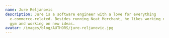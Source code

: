 ```yaml
---
name: Jure Reljanovic
description: Jure is a software engineer with a love for everything
  e-commerce-related. Besides running Neat Merchant, he likes working out in the
  gym and working on new ideas.
avatar: /images/blog/AUTHORS/jure-reljanovic.jpg
---
```

